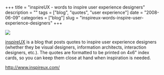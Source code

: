 +++
title = "inspireUX - words to inspire user experience designers"
description = ""
tags = ["blog", "quotes", "user experience"]
date = "2008-06-09"
categories = ["blog"]
slug = "inspireux-words-inspire-user-experience-designers"
+++



  <div class="notebook-screenshot"><a href="http://www.inspireux.com/"><img src="//konigi.com/media/bluga/wt484d69150d758.jpg"/></a></div><p><a href="http://www.inspireux.com/">inspireUX</a> is a blog that posts quotes to inspire user experience designers (whether they be visual designers, information architects, interaction designers, etc.). The quotes are formatted to be printed on 4x6" index cards, so you can keep them close at hand when inspiration is needed.</p>
    
  <a href="http://www.inspireux.com/">http://www.inspireux.com/</a>
